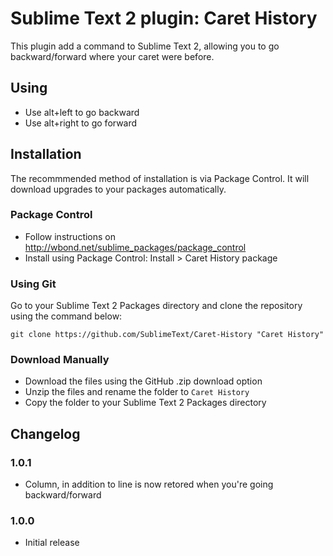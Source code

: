 Sublime Text 2 plugin: Caret History
====================================

This plugin add a command to Sublime Text 2, allowing you to go backward/forward where your caret were before.

Using
-----

 * Use alt+left to go backward
 * Use alt+right to go forward

Installation
------------

The recommmended method of installation is via Package Control. It will download upgrades to your packages automatically.

### Package Control ###

* Follow instructions on http://wbond.net/sublime_packages/package_control
* Install using Package Control: Install > Caret History package

### Using Git ###

Go to your Sublime Text 2 Packages directory and clone the repository using the command below:

    git clone https://github.com/SublimeText/Caret-History "Caret History"

### Download Manually ###

* Download the files using the GitHub .zip download option
* Unzip the files and rename the folder to `Caret History`
* Copy the folder to your Sublime Text 2 Packages directory

Changelog
---------

### 1.0.1 ###
 * Column, in addition to line is now retored when you're going backward/forward

### 1.0.0 ###
 * Initial release
